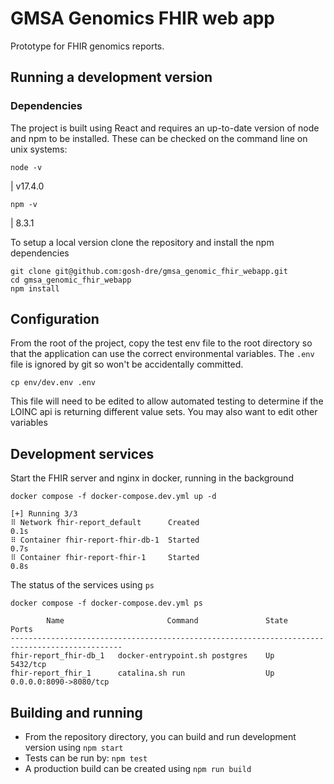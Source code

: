 # GMSA Genomics FHIR web app

Prototype for FHIR genomics reports.


## Running a development version 

### Dependencies 

The project is built using React and requires an up-to-date version of node and npm to be installed.
These can be checked on the command line on unix systems:

```shell
node -v
```
| v17.4.0

```shell
npm -v
```
| 8.3.1



To setup a local version clone the repository and install the npm dependencies
```shell
git clone git@github.com:gosh-dre/gmsa_genomic_fhir_webapp.git
cd gmsa_genomic_fhir_webapp
npm install
```

## Configuration

From the root of the project, copy the test env file to the root directory so that the application can use the correct environmental variables. 
The `.env` file is ignored by git so won't be accidentally committed.  

```shell
cp env/dev.env .env 
```

This file will need to be edited to allow automated testing to determine if the LOINC api is returning different value sets.
You may also want to edit other variables 

## Development services

Start the FHIR server and nginx in docker, running in the background

```shell
docker compose -f docker-compose.dev.yml up -d
```

    [+] Running 3/3
    ⠿ Network fhir-report_default      Created                                                                                                                                                                                           0.1s
    ⠿ Container fhir-report-fhir-db-1  Started                                                                                                                                                                                           0.7s
    ⠿ Container fhir-report-fhir-1     Started                                                                                                                                                                                           0.8s


The status of the services using `ps`

```shell
docker compose -f docker-compose.dev.yml ps
```

            Name                       Command               State               Ports             
    -----------------------------------------------------------------------------------------------
    fhir-report_fhir-db_1   docker-entrypoint.sh postgres    Up      5432/tcp                      
    fhir-report_fhir_1      catalina.sh run                  Up      0.0.0.0:8090->8080/tcp        

## Building and running

- From the repository directory, you can build and run development version using `npm start`
- Tests can be run by: `npm test`
- A production build can be created using `npm run build`
